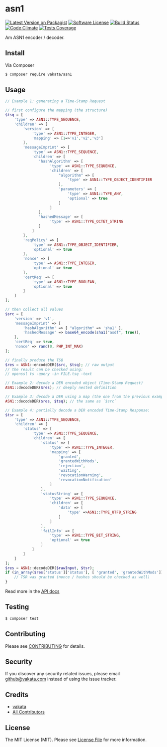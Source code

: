 # asn1

[![Latest Version on Packagist][ico-version]][link-packagist]
[![Software License][ico-license]](LICENSE.md)
[![Build Status][ico-travis]][link-travis]
[![Code Climate][ico-cc]][link-cc]
[![Tests Coverage][ico-cc-coverage]][link-cc]

Am ASN1 encoder / decoder.

## Install

Via Composer

``` bash
$ composer require vakata/asn1
```

## Usage

``` php
// Example 1: generating a Time-Stamp Request

// first configure the mapping (the structure)
$tsq = [
    'type' => ASN1::TYPE_SEQUENCE,
    'children' => [
        'version' => [
            'type' => ASN1::TYPE_INTEGER,
            'mapping' => [1=>'v1','v2','v3']
        ],
        'messageImprint' => [
            'type' => ASN1::TYPE_SEQUENCE,
            'children' => [
               'hashAlgorithm' => [
                    'type' => ASN1::TYPE_SEQUENCE,
                    'children' => [
                        "algorithm" => [
                            'type' => ASN1::TYPE_OBJECT_IDENTIFIER
                        ],
                        'parameters' => [
                            'type' => ASN1::TYPE_ANY,
                            'optional' => true
                        ]
                    ]
               ],
               'hashedMessage' => [
                    'type' => ASN1::TYPE_OCTET_STRING
               ]
            ]
        ],
        'reqPolicy' => [
            'type' => ASN1::TYPE_OBJECT_IDENTIFIER,
            'optional' => true
        ],
        'nonce' => [
            'type' => ASN1::TYPE_INTEGER,
            'optional' => true
        ],
        'certReq' => [
            'type' => ASN1::TYPE_BOOLEAN,
            'optional' => true
        ]
    ]
];

// then collect all values
$src = [
    'version' => 'v1',
    'messageImprint' => [
        'hashAlgorithm' => [ "algorithm" => 'sha1' ],
        'hashedMessage' => base64_encode(sha1("asdf", true)),
    ],
    'certReq' => true,
    'nonce' => rand(0, PHP_INT_MAX)
];

// finally produce the TSQ
$res = ASN1::encodeDER($src, $tsq); // raw output
// the result can be checked using:
// openssl ts -query -in FILE.tsq -text

// Example 2: decode a DER encoded object (Time-Stamp Request)
ASN1::decodeDER($res); // deeply nested definition

// Example 3: decode a DER using a map (the one from the previous example)
ASN1::decodeDER($res, $tsq); // the same as `$src`

// Example 4: partially decode a DER encoded Time-Stamp Response:
$tsr = [
    'type' => ASN1::TYPE_SEQUENCE,
    'children' => [
        'status' => [
            'type' => ASN1::TYPE_SEQUENCE,
            'children' => [
                'status' => [
                    'type' => ASN1::TYPE_INTEGER,
                    'mapping' => [
                        'granted',
                        'grantedWithMods',
                        'rejection',
                        'waiting',
                        'revocationWarning',
                        'revocationNotification'
                    ]
                ],
                'statusString' => [
                    'type' => ASN1::TYPE_SEQUENCE,
                    'children' => [
                        'data' => [
                            'type' =>ASN1::TYPE_UTF8_STRING
                        ]
                    ]
                ],
                'failInfo' => [
                    'type' => ASN1::TYPE_BIT_STRING,
                    'optional' => true
                ]
            ]
        ]
    ]
];
$res = ASN1::decodeDER($rawInput, $tsr);
if (in_array($res['status']['status'], [ 'granted', 'grantedWithMods'])) {
    // TSR was granted (nonce / hashes should be checked as well)
}
```

Read more in the [API docs](docs/README.md)

## Testing

``` bash
$ composer test
```


## Contributing

Please see [CONTRIBUTING](CONTRIBUTING.md) for details.

## Security

If you discover any security related issues, please email github@vakata.com instead of using the issue tracker.

## Credits

- [vakata][link-author]
- [All Contributors][link-contributors]

## License

The MIT License (MIT). Please see [License File](LICENSE.md) for more information. 

[ico-version]: https://img.shields.io/packagist/v/vakata/asn1.svg?style=flat-square
[ico-license]: https://img.shields.io/badge/license-MIT-brightgreen.svg?style=flat-square
[ico-travis]: https://img.shields.io/travis/vakata/asn1/master.svg?style=flat-square
[ico-scrutinizer]: https://img.shields.io/scrutinizer/coverage/g/vakata/asn1.svg?style=flat-square
[ico-code-quality]: https://img.shields.io/scrutinizer/g/vakata/asn1.svg?style=flat-square
[ico-downloads]: https://img.shields.io/packagist/dt/vakata/asn1.svg?style=flat-square
[ico-cc]: https://img.shields.io/codeclimate/github/vakata/asn1.svg?style=flat-square
[ico-cc-coverage]: https://img.shields.io/codeclimate/coverage/github/vakata/asn1.svg?style=flat-square

[link-packagist]: https://packagist.org/packages/vakata/asn1
[link-travis]: https://travis-ci.org/vakata/asn1
[link-scrutinizer]: https://scrutinizer-ci.com/g/vakata/asn1/code-structure
[link-code-quality]: https://scrutinizer-ci.com/g/vakata/asn1
[link-downloads]: https://packagist.org/packages/vakata/asn1
[link-author]: https://github.com/vakata
[link-contributors]: ../../contributors
[link-cc]: https://codeclimate.com/github/vakata/asn1

